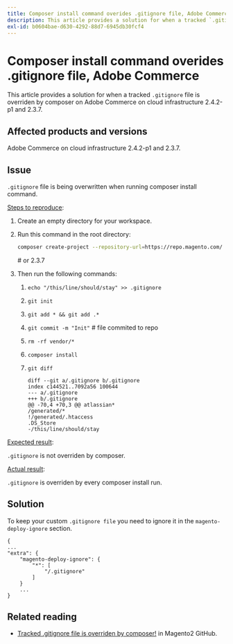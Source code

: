 ```yaml
---
title: Composer install command overides .gitignore file, Adobe Commerce
description: This article provides a solution for when a tracked `.gitignore` file is overriden by composer on Adobe Commerce on cloud infrastructure 2.4.2-p1 and 2.3.7.
exl-id: b0604bae-d630-4292-88d7-6945db30fcf4
---
```

# Composer install command overides .gitignore file, Adobe Commerce

This article provides a solution for when a tracked `.gitignore` file is overriden by composer on Adobe Commerce on cloud infrastructure 2.4.2-p1 and 2.3.7.

## Affected products and versions

Adobe Commerce on cloud infrastructure 2.4.2-p1 and 2.3.7.

## Issue

`.gitignore` file is being overwritten when running composer install command.

<u>Steps to reproduce</u>:


1. Create an empty directory for your workspace.
1. Run this command in the root directory:

    ```bash
    composer create-project --repository-url=https://repo.magento.com/ magento/project-community-edition:2.4.2-p1.
    ```
    \# or 2.3.7

1. Then run the following commands:
    1. `echo "/this/line/should/stay" >> .gitignore`
    1. `git init`
    1. `git add * && git add .*`
    1. `git commit -m "Init"` # file commited to repo
    1. `rm -rf vendor/*`
    1. `composer install`
    1. `git diff`

        ```git
        diff --git a/.gitignore b/.gitignore
        index c144521..7092a56 100644
        --- a/.gitignore
        +++ b/.gitignore
        @@ -70,4 +70,3 @@ atlassian*
        /generated/*
        !/generated/.htaccess
        .DS_Store
        -/this/line/should/stay
        ```

<u>Expected result</u>:

`.gitignore` is not overriden by composer.

<u>Actual result</u>:

`.gitignore` is overriden by every composer install run.

## Solution

To keep your custom `.gitignore file` you need to ignore it in the `magento-deploy-ignore` section.

```git
{
...
"extra": {
    "magento-deploy-ignore": {
        "*": [
            "/.gitignore"
        ]
    }
    ...
}
```


## Related reading

* [Tracked .gitignore file is overriden by composer!](https://github.com/magento/magento2/issues/32888) in Magento2 GitHub.
